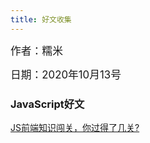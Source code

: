 ```yaml
---
title: 好文收集
---
```


<big>作者：糯米</big>

<big>日期：2020年10月13号</big>

### JavaScript好文

<a href="https://mp.weixin.qq.com/s/pX0lJCoVBTUfWjDEdygJJw" target="blank">JS前端知识闯关，你过得了几关?</a>
